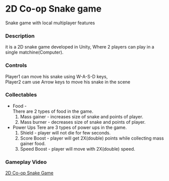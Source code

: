 # 2D Co-op Snake game
Snake game with local multiplayer features
### Description
it is a 2D snake game developed in Unity, Where 2 players can play in a single matchine(Computer).
### Controls
Player1 can move his snake using W-A-S-D keys,<br>
Player2 cam use Arrow keys to move his snake in the scene
### Collectables
- Food - <br>
  There are 2 types of food in the game.
  1. Mass gainer - increases size of snake and points of player.
  2. Mass burner - decreases size of snake and points of player.
- Power Ups
  Tere are 3 types of power ups in the game.
  1. Shield - player will not die for few seconds.
  2. Score Boost - player will get 2X(double) points while collecting mass gainer food.
  3. Speed Boost - player will move with 2X(double) speed.
### Gameplay Video
[2D Co-op Snake Game](https://youtu.be/lI30M09iCZU)
